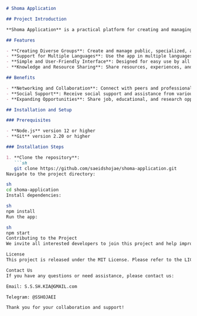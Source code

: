 ```markdown
# Shoma Application

## Project Introduction

**Shoma Application** is a practical platform for creating and managing public and specialized groups, allowing individuals to connect and synergize at various geographical levels, from local to national and even global. This project aims to facilitate social, scientific, professional, and sectoral collaborations and communications among people.

## Features

- **Creating Diverse Groups**: Create and manage public, specialized, and professional groups based on different geographical areas from local, national, continental to global.
- **Support for Multiple Languages**: Use the app in multiple languages to facilitate international communications.
- **Simple and User-Friendly Interface**: Designed for easy use by all users with any level of technological knowledge.
- **Knowledge and Resource Sharing**: Share resources, experiences, and knowledge among group members.

## Benefits

- **Networking and Collaboration**: Connect with peers and professionals at local, national, and international levels and benefit from collaborative efforts.
- **Social Support**: Receive social support and assistance from various groups.
- **Expanding Opportunities**: Share job, educational, and research opportunities among different groups.

## Installation and Setup

### Prerequisites

- **Node.js** version 12 or higher
- **Git** version 2.20 or higher

### Installation Steps

1. **Clone the repository**:
   ```sh
   git clone https://github.com/saeidshojae/shoma-application.git
Navigate to the project directory:

sh
cd shoma-application
Install dependencies:

sh
npm install
Run the app:

sh
npm start
Contributing to the Project
We invite all interested developers to join this project and help improve and develop it. Please read the CONTRIBUTING.md file before starting to contribute.

License
This project is released under the MIT License. Please refer to the LICENSE file for more details.

Contact Us
If you have any questions or need assistance, please contact us:

Email: S.S.SH.KIA@GMAIL.com

Telegram: @SSHOJAEI

Thank you for your collaboration and support!
